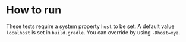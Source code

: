 # How to run

These tests require a system property `host` to be set. A default
value `localhost` is set in `build.gradle`. You can override by
using `-Dhost=xyz`.